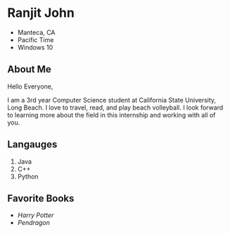 # Ranjit John
- Manteca, CA
- Pacific Time
- Windows 10

## About Me
Hello Everyone,

I am a 3rd year Computer Science student at California State University, Long Beach. I love to travel, read, and play beach volleyball. I look forward to learning more about the field in this internship and working with all of you.

## Langauges

1. Java
2. C++
3. Python

## Favorite Books

- *Harry Potter*
- *Pendragon*



